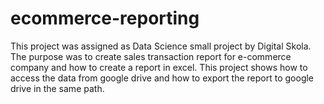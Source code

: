 # ecommerce-reporting
This project was assigned as Data Science small project by Digital Skola. The purpose was to create sales transaction report for e-commerce company and how to create a report in excel. This project shows how to access the data from google drive and how to export the report to google drive in the same path.
